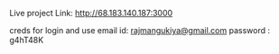 Live project Link: http://68.183.140.187:3000

creds for login and use
email id:  rajmangukiya@gmail.com
password : g4hT48K
